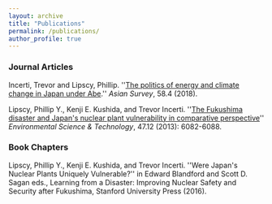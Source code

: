 ```yaml
---
layout: archive
title: "Publications"
permalink: /publications/
author_profile: true
---
```


### Journal Articles

Incerti, Trevor and Lipscy, Phillip. ''[The politics of energy and climate change in Japan under Abe](http://as.ucpress.edu/content/ucpas/58/4/607.full.pdf).'' *Asian Survey*, 58.4 (2018). 

Lipscy, Phillip Y., Kenji E. Kushida, and Trevor Incerti. ''[The Fukushima disaster and Japan's nuclear plant vulnerability in comparative perspective](https://pubs.acs.org/doi/pdfplus/10.1021/es4004813)'' *Environmental Science & Technology*, 47.12 (2013): 6082-6088.

### Book Chapters

Lipscy, Phillip Y., Kenji E. Kushida, and Trevor Incerti. ''Were Japan's Nuclear Plants Uniquely Vulnerable?'' in Edward Blandford and Scott D. Sagan eds., Learning from a Disaster: Improving Nuclear Safety and Security after Fukushima, Stanford University Press (2016).
